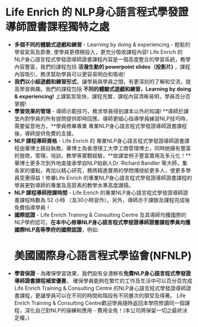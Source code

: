# Life Enrich 的 NLP身心語言程式學發證導師證書課程獨特之處

* **多個不同的體驗式遊戲和練習** - Learning by doing & experiencing - 輕鬆的學習氣氛及節奏, 使學員更積極投入，更充分吸收課程內容! Life Enrich 的 NLP身心語言程式學發證導師證書課程內容是一個高度整合的學習系統，教學內容豐富，我們的課程包括 **活潑生動的 powerpoint slides（投影片)** ，課程內容吸引，務求幫助學員可以更容易明白和吸收!
* **我們以小組遊戲和練習形式**，讓學員與學員之間，有更深刻的了解和交流，提高學習興趣。我們的課程包括 **不同的體驗式遊戲和練習，Learning by doing & experiencing!** 上課氣氛愉快，課程充實，課程內容清晰易明，學員百分百掌握!
* **學習效果的管理** - 導師示範技巧，務求學員得到課本以外的知識! **導師於課堂內對學員的所有提問提供即時回應。導師更細心指導學員練習NLP技巧時，需要留意地方。**學員修畢專業 專業NLP身心語言程式學發證導師證書課程後，導師提供免費的支援。
* **NLP 課程導師資格** - Life Enrich 的 專業NLP身心語言程式學發證導師證書課程由華博士親自執教。華博士為香港理工大學工商管理博士，同時她擁有豐富的營商，管理，培訓，教學等實戰經驗，**故課堂例子豐富實用及多元化！**華博士更多次到外地直接承學自NLP始創人Dr. Richard Bandler 等大師，集各家的優點，再加以精心研究，務將精進實用的學問傳授給更多人，使更多學員受惠得益！修畢Life Enrich 的專業NLP身心語言程式學發證導師證書課程的學員更對導師的專業及高質素的教學水準高度讃揚。
* **NLP 課程導師授課時間** - Life Enrich 的專業NLP身心語言程式學發證導師證書課程時數為 52 小時 （及30小時習作）。另外，導師亦于課餘及課程完成後免費指導學員！
* **國際認證** - Life Enrich Training & Consulting Centre 及其導師均獲國際的NLP學府認可。**在本中心修畢NLP身心語言程式學發證導師證書課程學員均獲國際NLP高等學府的國際認證**，例如:
  # 美國國際身心語言程式學協會(NFNLP)
* **學習保證** - 為確保學習效果，我們設有全港鮮有**免費NLP身心語言程式學發證導師證書課程補堂優惠**， 確保學員能夠在繁忙的工作及生活中可以百分百完成 Life Enrich Training & Consulting Centre 的NLP身心語言程式學發證導師證書課程，更讓學員可以在不同的時間和階段有不同層次的領受及得著。 Life Enrich Training & Consulting Centre歡迎學員隨時返回本學院修讀同一個課程，深化自己對NLP的操練和應用 - 費用全免！(本公司將保留一切之最終決定權。)

